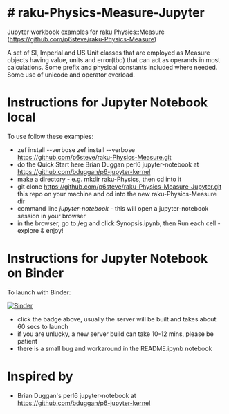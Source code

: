 # # raku-Physics-Measure-Jupyter
Jupyter workbook examples for raku Physics::Measure (https://github.com/p6steve/raku-Physics-Measure)

A set of SI, Imperial and US Unit classes that are employed as Measure objects having value, units and error(tbd) that can act as operands in most calculations. Some prefix and physical constants included where needed. Some use of unicode and operator overload.

# Instructions for Jupyter Notebook local
To use follow these examples:
- zef install --verbose zef install --verbose https://github.com/p6steve/raku-Physics-Measure.git
- do the Quick Start here Brian Duggan perl6 jupyter-notebook at <https://github.com/bduggan/p6-jupyter-kernel>
- make a directory - e.g. mkdir raku-Physics, then cd into it
- git clone https://github.com/p6steve/raku-Physics-Measure-Jupyter.git this repo on your machine and cd into the new raku-Physics-Measure dir
- command line *jupyter-notebook* - this will open a jupyter-notebook session in your browser
- in the browser, go to /eg and click Synopsis.ipynb, then Run each cell - explore & enjoy!

# Instructions for Jupyter Notebook on Binder
To launch with Binder:

[![Binder](https://mybinder.org/badge_logo.svg)](https://mybinder.org/v2/gh/p6steve/raku-Physics-Measure-Jupyter/HEAD)

- click the badge above, usually the server will be built and takes about 60 secs to launch
- if you are unlucky, a new server build can take 10-12 mins, please be patient
- there is a small bug and workaround in the README.ipynb notebook

# Inspired by
* Brian Duggan's perl6 jupyter-notebook at <https://github.com/bduggan/p6-jupyter-kernel>
